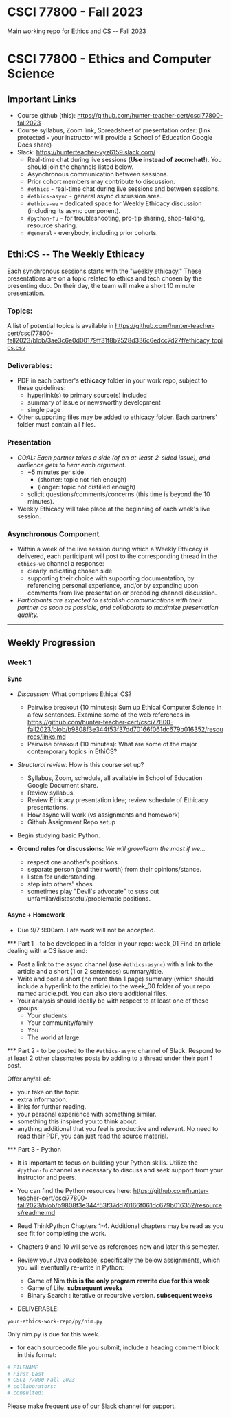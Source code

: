 # CSCI 77800 - Fall 2023
Main working repo for Ethics and CS -- Fall 2023

# CSCI 77800 - Ethics and Computer Science

## Important Links
- Course github (this): <https://github.com/hunter-teacher-cert/csci77800-fall2023>
- Course syllabus, Zoom link, Spreadsheet of presentation order: (link protected - your instructor will provide a School of Education Google Docs share)
- Slack: <https://hunterteacher-vyz6159.slack.com/>
  - Real-time chat during live sessions (__Use instead of zoomchat!__).  You should join the channels listed below.
  - Asynchronous communication between sessions.
  - Prior cohort members may contribute to discussion.
  - `#ethics` - real-time chat during live sessions and between sessions.
  - `#ethics-async` - general async discussion area.
  - `#ethics-we` - dedicated space for Weekly Ethicacy discussion (including its async component).
  - `#python-fu` - for troubleshooting, pro-tip sharing, shop-talking, resource sharing.
  - `#general` - everybody, including prior cohorts.


## Ethi:CS -- The Weekly Ethicacy
Each synchronous sessions starts with the "weekly ethicacy."  These presentations are on a topic related to ethics and tech chosen by the presenting duo.  On their day, the team will make a short 10 minute presentation.

### Topics:
A list of potential topics is available in <https://github.com/hunter-teacher-cert/csci77800-fall2023/blob/3ae3c6e0d00179ff31f8b2528d336c6edcc7d27f/ethicacy_topics.csv>

### Deliverables:
- PDF in each partner's **ethicacy** folder in your work repo, subject to these guidelines:
  - hyperlink(s) to primary source(s) included
  - summary of issue or newsworthy development
  - single page
- Other supporting files may be added to ethicacy folder. Each partners' folder must contain all files.

### Presentation
* _GOAL: Each partner takes a side (of an at-least-2-sided issue), and audience gets to hear each argument._
  - ~5 minutes per side.
    - (shorter: topic not rich enough)
    - (longer: topic not distilled enough)
  - solicit questions/comments/concerns (this time is beyond the 10 minutes).
* Weekly Ethicacy will take place at the beginning of each week's live session.

### Asynchronous Component
* Within a week of the live session during which a Weekly Ethicacy is delivered, each participant will post to the corresponding thread in the `ethics-we` channel a response:
  - clearly indicating chosen side
  - supporting their choice with supporting documentation, by referencing personal experience, and/or by expanding upon comments from live presentation or preceding channel discussion.
* _Participants are expected to establish communications with their partner as soon as possible, and collaborate to maximize presentation quality._

* * * 

## Weekly Progression

### Week 1
#### Sync
* *Discussion:* What comprises Ethical CS?
  - Pairwise breakout (10 minutes): Sum up Ethical Computer Science in a few sentences.  Examine some of the web references in <https://github.com/hunter-teacher-cert/csci77800-fall2023/blob/b9808f3e344f53f37dd70166f061dc679b016352/resources/links.md>
  - Pairwise breakout (10 minutes): What are some of the major contemporary topics in EthiCS?
* *Structural review:* How is this course set up?
  - Syllabus, Zoom, schedule, all available in School of Education Google Document share.
  - Review syllabus.
  - Review Ethicacy presentation idea; review schedule of Ethicacy presentations.  
  - How async will work (vs assignments and homework)
  - Github Assignment Repo setup

* Begin studying basic Python.
  
* **Ground rules for discussions:** _We will grow/learn the most if we..._
  - respect one another's positions.
  - separate person (and their worth) from their opinions/stance.
  - listen for understanding.
  - step into others' shoes.
  - sometimes play "Devil's advocate" to suss out unfamilar/distasteful/problematic positions.



#### Async + Homework
* Due 9/7 9:00am.  Late work will not be accepted.

*** Part 1 - to be developed in a folder in your repo: week_01
Find an article dealing with a CS issue and:
- Post a link to the async channel (use `#ethics-async`) with a link to the article and a short (1 or 2 sentences) summary/title. 
- Write and post a short (no more than 1 page) summary (which should include a hyperlink to the article) to the week_00 folder of your repo named
  article.pdf. You can also store additional files.
- Your analysis should ideally be with respect to at least one of these groups:
  - Your students
  - Your community/family
  - You
  - The world at large.

*** Part 2 - to be posted to the `#ethics-async` channel of Slack.
Respond to at least 2 other classmates posts by adding to a thread under their part 1 post.

Offer any/all of:
- your take on the topic.
- extra information.
- links for further reading.
- your personal experience with something similar.
- something this inspired you to think about.
- anything additional that you feel is productive and relevant.
No need to read their PDF, you can just read the source material.

*** Part 3 - Python
* It is important to focus on building your Python skills.  Utilize the `#python-fu` channel as necessary to discuss and seek support from your instructor and peers.
* You can find the Python resources here: <https://github.com/hunter-teacher-cert/csci77800-fall2023/blob/b9808f3e344f53f37dd70166f061dc679b016352/resources/readme.md>
* Read ThinkPython Chapters 1-4.  Additional chapters may be read as you see fit for completing the work.
* Chapters 9 and 10 will serve as references now and later this semester.
* Review your Java codebase, specifically the below assignments, which you will eventually re-write in Python:
  - Game of Nim **this is the only program rewrite due for this week**
  - Game of Life. **subsequent weeks**
  - Binary Search : iterative or recursive version. **subsequent weeks**

* DELIVERABLE:
```
your-ethics-work-repo/py/nim.py
```
Only nim.py is due for this week.

  - for each sourcecode file you submit, include a heading comment block in this format:
  ```python
  # FILENAME
  # First Last
  # CSCI 77800 Fall 2023
  # collaborators: 
  # consulted: 
  ```

Please make frequent use of our Slack channel for support.
